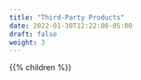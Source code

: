 ```yaml
---
title: "Third-Party Products"
date: 2022-01-30T12:22:00-05:00
draft: false
weight: 3
---
```


{{% children %}}
